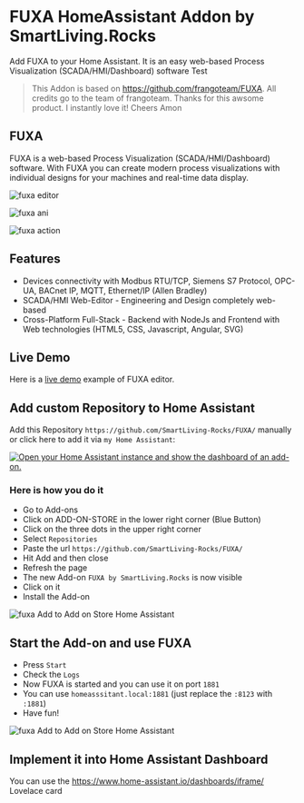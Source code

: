 # FUXA HomeAssistant Addon by SmartLiving.Rocks
Add FUXA to your Home Assistant. It is an easy web-based Process Visualization (SCADA/HMI/Dashboard) software
Test

>This Addon is based on https://github.com/frangoteam/FUXA. All credits go to the team of frangoteam. Thanks for this awsome product. I instantly love it! Cheers
>Amon

## FUXA
FUXA is a web-based Process Visualization (SCADA/HMI/Dashboard) software. With FUXA you can create modern process visualizations with individual designs for your machines and real-time data display.

![fuxa editor](https://raw.githubusercontent.com/SmartLiving-Rocks/FUXA/main/screenshot/fuxa-editor.png) 

![fuxa ani](https://raw.githubusercontent.com/SmartLiving-Rocks/FUXA/main/screenshot/fuxa-ani.gif)

![fuxa action](https://raw.githubusercontent.com/SmartLiving-Rocks/FUXA/main/screenshot/feature-action-move.gif)

## Features
- Devices connectivity with Modbus RTU/TCP, Siemens S7 Protocol, OPC-UA, BACnet IP, MQTT, Ethernet/IP (Allen Bradley)
- SCADA/HMI Web-Editor - Engineering and Design completely web-based
- Cross-Platform Full-Stack - Backend with NodeJs and Frontend with Web technologies (HTML5, CSS, Javascript, Angular, SVG)

## Live Demo
Here is a [live demo](https://frangoteam.github.io) example of FUXA editor.

## Add custom Repository to Home Assistant
Add this Repository `https://github.com/SmartLiving-Rocks/FUXA/` manually or click here to add it via `my Home Assistant`:

[![Open your Home Assistant instance and show the dashboard of an add-on.](https://my.home-assistant.io/badges/supervisor_addon.svg)](https://my.home-assistant.io/redirect/supervisor_addon/?addon=1a422d19_fuxa-slr&repository_url=https%3A%2F%2Fgithub.com%2FSmartLiving-Rocks%2FFUXA%2F)

### Here is how you do it
- Go to Add-ons
- Click on ADD-ON-STORE in the lower right corner (Blue Button)
- Click on the three dots in the upper right corner
- Select `Repositories`
- Paste the url `https://github.com/SmartLiving-Rocks/FUXA/`
- Hit Add and then close
- Refresh the page
- The new Add-on `FUXA by SmartLiving.Rocks` is now visible
- Click on it
- Install the Add-on

 ![fuxa Add to Add on Store Home Assistant](https://raw.githubusercontent.com/SmartLiving-Rocks/FUXA/main/screenshot/Installing-FUXA-on-Home-Assistant-Add-on-Store.gif)

## Start the Add-on and use FUXA
- Press `Start`
- Check the `Logs`
- Now FUXA is started and you can use it on port `1881`
- You can use `homeasssitant.local:1881` (just replace the `:8123` with `:1881`)
- Have fun! 

![fuxa Add to Add on Store Home Assistant](https://raw.githubusercontent.com/SmartLiving-Rocks/FUXA/main/screenshot/Accessing-on-Home-Assistant.gif)

## Implement it into Home Assistant Dashboard
You can use the https://www.home-assistant.io/dashboards/iframe/ Lovelace card
